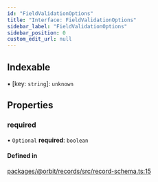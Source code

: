 ```yaml
---
id: "FieldValidationOptions"
title: "Interface: FieldValidationOptions"
sidebar_label: "FieldValidationOptions"
sidebar_position: 0
custom_edit_url: null
---
```


## Indexable

▪ [key: `string`]: `unknown`

## Properties

### required

• `Optional` **required**: `boolean`

#### Defined in

[packages/@orbit/records/src/record-schema.ts:15](https://github.com/orbitjs/orbit/blob/6e0cbd41/packages/@orbit/records/src/record-schema.ts#L15)

